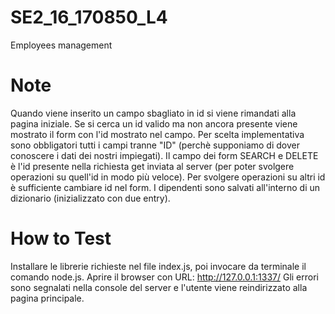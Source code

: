 # SE2_16_170850_L4
Employees management

# Note
Quando viene inserito un campo sbagliato in id si viene rimandati alla pagina iniziale.
Se si cerca un id valido ma non ancora presente viene mostrato il form con l'id mostrato nel campo.
Per scelta implementativa sono obbligatori tutti i campi tranne "ID" (perchè supponiamo di dover conoscere i dati dei nostri impiegati).
Il campo dei form SEARCH e DELETE è l'id presente nella richiesta get inviata al server (per poter svolgere operazioni su quell'id in modo più veloce). Per svolgere operazioni su altri id è sufficiente cambiare id nel form.
I dipendenti sono salvati all'interno di un dizionario (inizializzato con due entry).

# How to Test
Installare le librerie richieste nel file index.js, poi invocare da terminale il comando node.js.
Aprire il browser con URL: http://127.0.0.1:1337/
Gli errori sono segnalati nella console del server e l'utente viene reindirizzato alla pagina principale.
